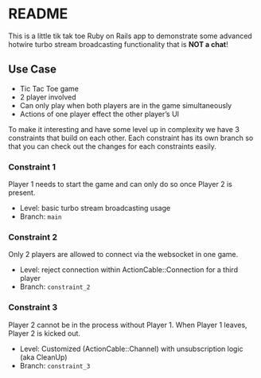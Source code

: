 # README

This is a little tik tak toe Ruby on Rails app to demonstrate some advanced hotwire turbo stream broadcasting functionality that is **NOT a chat**!

## Use Case

- Tic Tac Toe game
- 2 player involved
- Can only play when both players are in the game simultaneously
- Actions of one player effect the other player’s UI

To make it interesting and have some level up in complexity we have 3 constraints that build on each other. Each constraint has its own branch so that you can check out the changes for each constraints easily.

### Constraint 1
Player 1 needs to start the game and can only do so once Player 2 is present.

- Level: basic turbo stream broadcasting usage
- Branch: `main`

### Constraint 2
Only 2 players are allowed to connect via the websocket in one game.

- Level: reject connection within ActionCable::Connection for a third player
- Branch: `constraint_2`

### Constraint 3
Player 2 cannot be in the process without Player 1. When Player 1 leaves, Player 2 is kicked out.

- Level: Customized (ActionCable::Channel) with unsubscription logic (aka CleanUp)
- Branch: `constraint_3`
